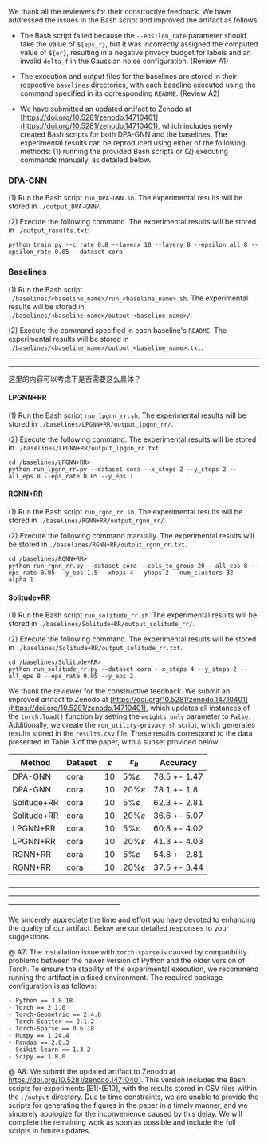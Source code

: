 We thank all the reviewers for their constructive feedback. We have addressed the issues in the Bash script and improved the artifact as follows: 
- The Bash script failed because the `--epsilon_rate` parameter should take the value of `${eps_r}`, but it was incorrectly assigned the computed value of `${er}`, resulting in a negative privacy budget for labels and an invalid `delta_f` in the Gaussian noise configuration. (Review A1)

- The execution and output files for the baselines are stored in their respective `baselines` directories, with each baseline executed using the command specified in its corresponding `README`. (Review A2)

- We have submitted an updated artifact to Zenodo at [https://doi.org/10.5281/zenodo.14710401](https://doi.org/10.5281/zenodo.14710401), which includes newly created Bash scripts for both DPA-GNN and the baselines. The experimental results can be reproduced using either of the following methods: (1) running the provided Bash scripts or (2) executing commands manually, as detailed below.  

### **DPA-GNN**  
(1) Run the Bash script `run_DPA-GNN.sh`. The experimental results will be stored in `./output_DPA-GNN/`.  

(2) Execute the following command. The experimental results will be stored in `./output_results.txt`: 
```
python train.py --c_rate 0.8 --layerx 10 --layery 8 --epsilon_all 8 --epsilon_rate 0.05 --dataset cora
```

### **Baselines**  
(1) Run the Bash script `./baselines/<baseline_name>/run_<baseline_name>.sh`. The experimental results will be stored in `./baselines/<baseline_name>/output_<baseline_name>/`.  

(2) Execute the command specified in each baseline's `README`. The experimental results will be stored in `./baselines/<baseline_name>/output_<baseline_name>.txt`.  


----------------------------------
----------------------------------
这里的内容可以考虑下是否需要这么具体？
#### **LPGNN+RR**  
(1) Run the Bash script `run_lpgnn_rr.sh`. The experimental results will be stored in `./baselines/LPGNN+RR/output_lpgnn_rr/`.  

(2) Execute the following command. The experimental results will be stored in `./baselines/LPGNN+RR/output_lpgnn_rr.txt`.  
```
cd /baselines/LPGNN+RR>
python run_lpgnn_rr.py --dataset cora --x_steps 2 --y_steps 2 --all_eps 8 --eps_rate 0.05 --y_eps 1  
```

#### **RGNN+RR**  
(1) Run the Bash script `run_rgnn_rr.sh`. The experimental results will be stored in `./baselines/RGNN+RR/output_rgnn_rr/`.  

(2) Execute the following command manually. The experimental results will be stored in `./baselines/RGNN+RR/output_rgnn_rr.txt`.  
```
cd /baselines/RGNN+RR>
python run_rgnn_rr.py --dataset cora --cols_to_group 20 --all_eps 8 --eps_rate 0.05 --y_eps 1.5 --xhops 4 --yhops 2 --num_clusters 32 --alpha 1 
```

#### **Solitude+RR**  
(1) Run the Bash script `run_solitude_rr.sh`. The experimental results will be stored in `./baselines/Solitude+RR/output_solitude_rr/`.  

(2) Execute the following command. The experimental results will be stored in `./baselines/Solitude+RR/output_solitude_rr.txt`.  

```
cd /baselines/Solitude+RR>
python run_solitude_rr.py --dataset cora --x_steps 4 --y_steps 2 --all_eps 8 --eps_rate 0.05 --y_eps 2
```



We thank the reviewer for the constructive feedback. We submit an improved artifact to Zenodo at [https://doi.org/10.5281/zenodo.14710401](https://doi.org/10.5281/zenodo.14710401), which updates all instances of the `torch.load()` function by setting the `weights_only` parameter to `False`. Additionally, we create the `run_utility-privacy.sh` script, which generates results stored in the `results.csv` file. These results correspond to the data presented in Table 3 of the paper, with a subset provided below.


|Method | Dataset | $\varepsilon$  | $\varepsilon_h$ | Accuracy |
------------|-----------|-------------|-------------|-----------
DPA-GNN     |cora       |10 |5%$\varepsilon$ |78.5 +- 1.47 
DPA-GNN     |cora      |10 | 20%$\varepsilon$  |78.1 +- 1.8
Solitude+RR  |cora      |10  |5%$\varepsilon$  |62.3 +- 2.81
Solitude+RR  |cora      |10 |20%$\varepsilon$  |36.6 +- 5.07
LPGNN+RR     |cora      |10  |5%$\varepsilon$  |60.8 +- 4.02
LPGNN+RR     |cora      |10  |20%$\varepsilon$ |41.3 +- 4.03
RGNN+RR      |cora      |10  |5%$\varepsilon$  |54.8 +- 2.81
RGNN+RR      |cora      |10  |20%$\varepsilon$ |37.5 +- 3.44



————————————————————————————————————————————————————————————————————————————————————————


We sincerely appreciate the time and effort you have devoted to enhancing the quality of our artifact. Below are our detailed responses to your suggestions.

@ A7:
The installation issue with `torch-sparse` is caused by compatibility problems between the newer version of Python and the older version of Torch.
To ensure the stability of the experimental execution, we recommend running the artifact in a fixed environment. The required package configuration is as follows:
```
- Python == 3.8.18
- Torch == 2.1.0
- Torch-Geometric == 2.4.0
- Torch-Scatter == 2.1.2
- Torch-Sparse == 0.6.18
- Numpy == 1.24.4
- Pandas == 2.0.3
- Scikit-learn == 1.3.2
- Scipy == 1.8.0
```
@ A8:
We submit the updated artifact to Zenodo at https://doi.org/10.5281/zenodo.14710401. This version includes the Bash scripts for experiments [E1]-[E10], with the results stored in CSV files within the `./output` directory. Due to time constraints, we are unable to provide the scripts for generating the figures in the paper in a timely manner, and we sincerely apologize for the inconvenience caused by this delay. We will complete the remaining work as soon as possible and include the full scripts in future updates. 



